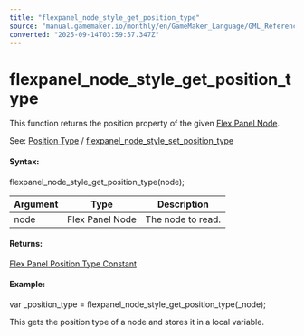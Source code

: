 ```yaml
---
title: "flexpanel_node_style_get_position_type"
source: "manual.gamemaker.io/monthly/en/GameMaker_Language/GML_Reference/Flex_Panels/Function_Reference/Styling_Functions/flexpanel_node_style_get_position_type.htm"
converted: "2025-09-14T03:59:57.347Z"
---
```


# flexpanel\_node\_style\_get\_position\_type

This function returns the position property of the given [Flex Panel Node](../flexpanel_create_node.md).

See: [Position Type](../../Flex_Panels_Styling.htm#h17) / [flexpanel\_node\_style\_set\_position\_type](flexpanel_node_style_set_position_type.md)

#### Syntax:

flexpanel\_node\_style\_get\_position\_type(node);

| Argument | Type | Description |
| --- | --- | --- |
| node | Flex Panel Node | The node to read. |

#### Returns:

[Flex Panel Position Type Constant](flexpanel_node_style_set_position_type.md)

#### Example:

var \_position\_type = flexpanel\_node\_style\_get\_position\_type(\_node);

This gets the position type of a node and stores it in a local variable.